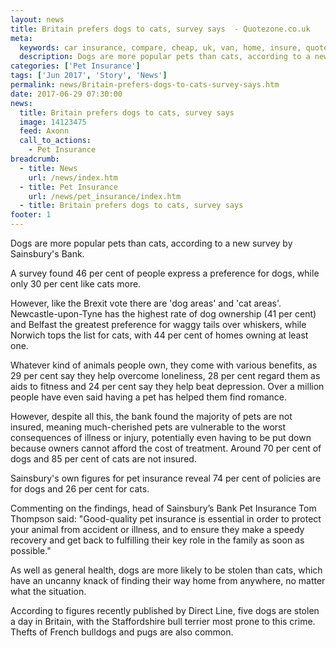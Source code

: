 ```yaml
---
layout: news
title: Britain prefers dogs to cats, survey says  - Quotezone.co.uk
meta:
  keywords: car insurance, compare, cheap, uk, van, home, insure, quotes, online, comparison, bike, loans, life
  description: Dogs are more popular pets than cats, according to a new survey by Sainsbury&#39;s Bank
categories: ['Pet Insurance']
tags: ['Jun 2017', 'Story', 'News']
permalink: news/Britain-prefers-dogs-to-cats-survey-says.htm
date: 2017-06-29 07:30:00
news:
  title: Britain prefers dogs to cats, survey says 
  image: 14123475
  feed: Axonn
  call_to_actions:
    - Pet Insurance
breadcrumb:
  - title: News
    url: /news/index.htm
  - title: Pet Insurance
    url: /news/pet_insurance/index.htm
  - title: Britain prefers dogs to cats, survey says 
footer: 1
---
```


Dogs are more popular pets than cats, according to a new survey by Sainsbury&#39;s Bank.&nbsp;

A survey found 46 per cent of people express a preference for dogs, while only 30 per cent like cats more. &nbsp;

However, like the Brexit vote there are &#39;dog areas&#39; and &#39;cat areas&#39;. Newcastle-upon-Tyne has the highest rate of dog ownership (41 per cent) and Belfast the greatest preference for waggy tails over whiskers, while Norwich tops the list for cats, with 44 per cent of homes owning at least one.&nbsp;

Whatever kind of animals people own, they come with various benefits, as 29 per cent say they help overcome loneliness, 28 per cent regard them as aids to fitness and 24 per cent say they help beat depression. Over a million people have even said having a pet has helped them find romance.

However, despite all this, the bank found the majority of pets are not insured, meaning much-cherished pets are vulnerable to the worst consequences of illness or injury, potentially even having to be put down because owners cannot afford the cost of treatment. Around 70 per cent of dogs and 85 per cent of cats are not insured.

Sainsbury&#39;s own figures for pet insurance reveal 74 per cent of policies are for dogs and 26 per cent for cats.

Commenting on the findings, head of Sainsbury&rsquo;s Bank Pet Insurance Tom Thompson said: &quot;Good-quality pet insurance is essential in order to protect your animal from accident or illness, and to ensure they make a speedy recovery and get back to fulfilling their key role in the family as soon as possible.&quot;

As well as general health, dogs are more likely to be stolen than cats, which have an uncanny knack of finding their way home from anywhere, no matter what the situation. &nbsp;

According to figures recently published by Direct Line, five dogs are stolen a day in Britain, with the Staffordshire bull terrier most prone to this crime. Thefts of French bulldogs and pugs are also common.
